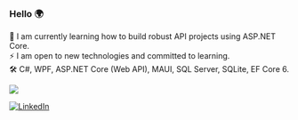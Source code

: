 ### Hello 🌍

🔭 I am currently learning how to build robust API projects using ASP.NET Core.
\
⚡ I am open to new technologies and committed to learning.
\
🛠️ C#, WPF, ASP.NET Core (Web API), MAUI, SQL Server, SQLite, EF Core 6.

<p>
 <a href="#" alt="Moien Tajik's github stats">
  <img src="https://github-readme-stats.vercel.app/api?username=ZadokJoshua&theme=tokyonight&show_icons=true" />
 </a>
</p>

[![LinkedIn](https://img.shields.io/badge/LinkedIn-%230077B5.svg?logo=linkedin&logoColor=white)](https://www.linkedin.com/in/zadok-joshua-02b653178/)
